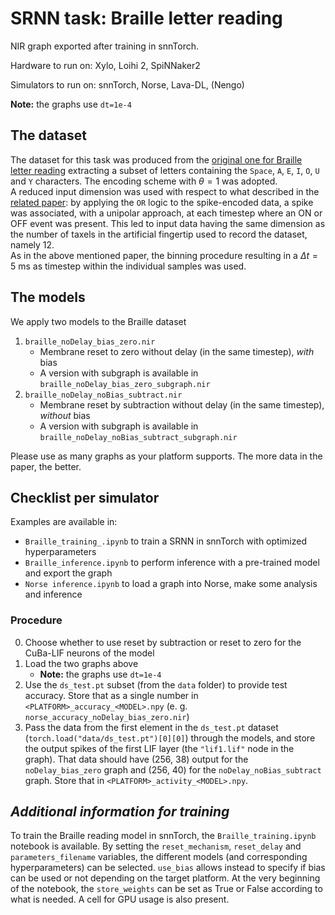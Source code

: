 # SRNN task: Braille letter reading

NIR graph exported after training in snnTorch.

Hardware to run on: Xylo, Loihi 2, SpiNNaker2

Simulators to run on: snnTorch, Norse, Lava-DL, (Nengo)

**Note:** the graphs use `dt=1e-4`

## The dataset

The dataset for this task was produced from the [original one for Braille letter reading](https://zenodo.org/records/7050094) extracting a subset of letters containing the `Space`, `A`, `E`, `I`, `O`, `U` and `Y` characters. The encoding scheme with $\theta = 1$ was adopted. \
A reduced input dimension was used with respect to what described in the [related paper](https://www.frontiersin.org/articles/10.3389/fnins.2022.951164/full): by applying the `OR` logic to the spike-encoded data, a spike was associated, with a unipolar approach, at each timestep where an ON or OFF event was present. This led to input data having the same dimension as the number of taxels in the artificial fingertip used to record the dataset, namely 12.\
As in the above mentioned paper, the binning procedure resulting in a $\Delta t = 5\text{ ms}$ as timestep within the individual samples was used.

## The models
We apply two models to the Braille dataset
1. `braille_noDelay_bias_zero.nir`
    * Membrane reset to zero without delay (in the same timestep), *with* bias
    * A version with subgraph is available in `braille_noDelay_bias_zero_subgraph.nir`
3. `braille_noDelay_noBias_subtract.nir`
    * Membrane reset by subtraction without delay (in the same timestep), *without* bias
    * A version with subgraph is available in `braille_noDelay_noBias_subtract_subgraph.nir`

Please use as many graphs as your platform supports. The more data in the paper, the better.

## Checklist per simulator

Examples are available in:
 - `Braille_training_.ipynb` to train a SRNN in snnTorch with optimized hyperparameters
 - `Braille_inference.ipynb` to perform inference with a pre-trained model and export the graph
 - `Norse inference.ipynb` to load a graph into Norse, make some analysis and inference 

### Procedure

0. Choose whether to use reset by subtraction or reset to zero for the CuBa-LIF neurons of the model
1. Load the two graphs above
   * **Note:** the graphs use `dt=1e-4`
3. Use the `ds_test.pt` subset (from the `data` folder) to provide test accuracy. Store that as a single number in `<PLATFORM>_accuracy_<MODEL>.npy` (e. g. `norse_accuracy_noDelay_bias_zero.nir`)
4. Pass the data from the first element in the `ds_test.pt` dataset (`torch.load("data/ds_test.pt")[0][0]`) through the models, and store the output spikes of the first LIF layer (the `"lif1.lif"` node in the graph). That data should have (256, 38) output for the `noDelay_bias_zero` graph and (256, 40) for the `noDelay_noBias_subtract` graph. Store that in `<PLATFORM>_activity_<MODEL>.npy`.


## *Additional information for training*

To train the Braille reading model in snnTorch, the `Braille_training.ipynb` notebook is available. By setting the `reset_mechanism`, `reset_delay` and `parameters_filename` variables, the different models (and corresponding hyperparameters) can be selected. `use_bias` allows instead to specify if bias can be used or not depending on the target platform. At the very beginning of the notebook, the `store_weights` can be set as True or False according to what is needed. A cell for GPU usage is also present.
